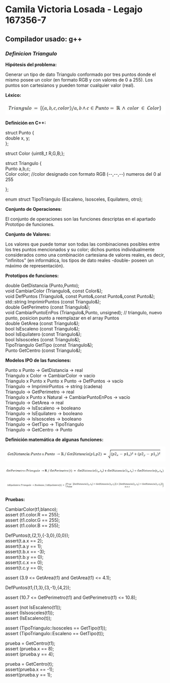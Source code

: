 # Camila Victoria Losada - Legajo 167356-7
## Compilador usado: g++
### *Definicion Triangulo*

**Hipótesis del problema:**  

Generar un tipo de dato Triangulo conformado por tres puntos donde el mismo posee un color (en formato RGB y con valores de 0 a 255). Los puntos son cartesianos y pueden tomar cualquier valor (real).

**Léxico:**  

![Funcion Triangulo](https://github.com/closada/AED/blob/master/Imgs/TRIANGULOV02.JPG)  

**Definición en C++:**  

struct Punto {  
   double x, y;  
};  

struct Color {uint8_t R,G,B;};  

struct Triangulo {  
    Punto a,b,c;  
    Color color; //color designado con formato RGB (--,--,--) numeros del 0 al 255  

};  

enum struct TipoTriangulo {Escaleno, Isosceles, Equilatero, otro};  

**Conjunto de Operaciones:**  

El conjunto de operaciones son las funciones descriptas en el apartado Prototipo de funciones.  

**Conjunto de Valores:**  

Los valores que puede tomar son todas las combinaciones posibles entre los tres puntos mencionados y su color; dichos puntos individualmente considerados como una combinación cartesiana de valores reales, es decir, "infinitos" (en informática, los tipos de dato reales -double- poseen un máximo de representación).

**Prototipos de funciones:**  

double GetDistancia (Punto,Punto);  
void CambiarColor (Triangulo&, const Color&);  
void DefPuntos (Triangulo&, const Punto&,const Punto&,const Punto&);  
std::string ImprimirPuntos (const Triangulo&);  
double GetPerimetro (const Triangulo&);  
void CambiarPuntoEnPos (Triangulo&,Punto, unsigned); // triangulo, nuevo punto, posicion punto a reemplazar en el array Puntos  
double GetArea (const Triangulo&);  
bool IsEscaleno (const Triangulo&);  
bool IsEquilatero (const Triangulo&);  
bool IsIsosceles (const Triangulo&);  
TipoTriangulo GetTipo (const Triangulo&);  
Punto GetCentro (const Triangulo&);  

**Modelos IPO de las funciones:**  

Punto x Punto -> GetDistancia -> real  
Triangulo x Color -> CambiarColor -> vacío  
Triangulo x Punto x Punto x Punto -> DefPuntos -> vacío  
Triangulo -> ImprimirPuntos -> string (cadena)  
Triangulo -> GetPerimetro -> real  
Triangulo x Punto x Natural -> CambiarPuntoEnPos -> vacío  
Triangulo -> GetArea -> real  
Triangulo -> IsEscaleno -> booleano  
Triangulo -> IsEquilatero -> booleano  
Triangulo -> IsIsosceles -> booleano  
Triangulo -> GetTipo -> TipoTriangulo  
Triangulo -> GetCentro -> Punto  

**Definición matemática de algunas funciones:**  

![Funcion GetDistancia](https://github.com/closada/AED/blob/master/Imgs/GetDistancia.JPG)  

![Funcion GetPerimetro](https://github.com/closada/AED/blob/master/Imgs/GetPerimetro.JPG)  

![Funcion IsEquilatero](https://github.com/closada/AED/blob/master/Imgs/IsEquilatero.JPG)  


**Pruebas:**  

CambiarColor(t1,blanco);  
assert (t1.color.R == 255);  
assert (t1.color.G == 255);  
assert (t1.color.B == 255);  

DefPuntos(t,{2,1},{-3,0},{0,0});  
assert(t.a.x == 2);  
assert(t.a.y == 1);  
assert(t.b.x == -3);  
assert(t.b.y == 0);  
assert(t.c.x == 0);  
assert(t.c.y == 0);  

assert (3.9 <= GetArea(t1) and GetArea(t1) <= 4.1);  

DefPuntos(t1,{1,3},{3,-1},{4,2});  

assert (10.7 <= GetPerimetro(t1) and GetPerimetro(t1) <= 10.8);  

assert (not IsEscaleno(t1));  
assert (IsIsosceles(t1));  
assert (IsEscaleno(t));  

assert (TipoTriangulo::Isosceles == GetTipo(t1));  
assert (TipoTriangulo::Escaleno == GetTipo(t));  


prueba = GetCentro(t1);  
assert (prueba.x == 8);  
assert (prueba.y == 4);  

prueba = GetCentro(t);  
assert(prueba.x == -1);  
assert(prueba.y == 1);  
